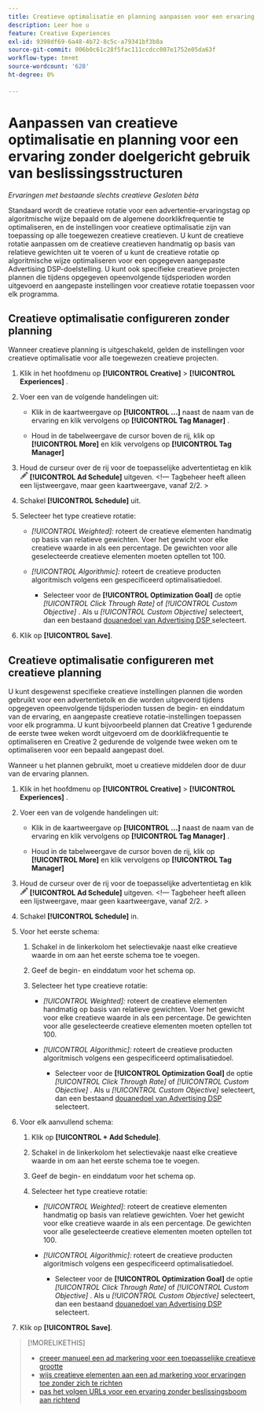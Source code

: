 ```yaml
---
title: Creatieve optimalisatie en planning aanpassen voor een ervaring
description: Leer hoe u
feature: Creative Experiences
exl-id: 9398df69-6a48-4b72-8c5c-a79341bf3b8a
source-git-commit: 006b0c61c28f5fac111ccdcc007e1752e05da63f
workflow-type: tm+mt
source-wordcount: '628'
ht-degree: 0%

---
```


# Aanpassen van creatieve optimalisatie en planning voor een ervaring zonder doelgericht gebruik van beslissingsstructuren

*Ervaringen met bestaande slechts creatieve*
*Gesloten bèta*

Standaard wordt de creatieve rotatie voor een advertentie-ervaringstag op algoritmische wijze bepaald om de algemene doorklikfrequentie te optimaliseren, en de instellingen voor creatieve optimalisatie zijn van toepassing op alle toegewezen creatieve creatieven. U kunt de creatieve rotatie aanpassen om de creatieve creatieven handmatig op basis van relatieve gewichten uit te voeren of u kunt de creatieve rotatie op algoritmische wijze optimaliseren voor een opgegeven aangepaste Advertising DSP-doelstelling. U kunt ook specifieke creatieve projecten plannen die tijdens opgegeven opeenvolgende tijdsperioden worden uitgevoerd en aangepaste instellingen voor creatieve rotatie toepassen voor elk programma.

## Creatieve optimalisatie configureren zonder planning

Wanneer creatieve planning is uitgeschakeld, gelden de instellingen voor creatieve optimalisatie voor alle toegewezen creatieve projecten.

1. Klik in het hoofdmenu op **[!UICONTROL Creative]** > **[!UICONTROL Experiences]** .

1. Voer een van de volgende handelingen uit:

   * Klik in de kaartweergave op **[!UICONTROL ...]** naast de naam van de ervaring en klik vervolgens op **[!UICONTROL Tag Manager]** .

   * Houd in de tabelweergave de cursor boven de rij, klik op **[!UICONTROL More]** en klik vervolgens op **[!UICONTROL Tag Manager]**

1. Houd de curseur over de rij voor de toepasselijke advertentietag en klik ![ het Programma van de Toevoegen ](/help/creative/assets/edit-gray.png " het volgen URLs ") **[!UICONTROL Ad Schedule]** uitgeven. <!-- For targeted experiences, this is "Edit Schedules" -->&lt;!— Tagbeheer heeft alleen een lijstweergave, maar geen kaartweergave, vanaf 2/2. >

1. Schakel **[!UICONTROL Schedule]** uit.

1. Selecteer het type creatieve rotatie:

   * *[!UICONTROL Weighted]:* roteert de creatieve elementen handmatig op basis van relatieve gewichten. Voer het gewicht voor elke creatieve waarde in als een percentage. De gewichten voor alle geselecteerde creatieve elementen moeten optellen tot 100.

   * *[!UICONTROL Algorithmic]:* roteert de creatieve producten algoritmisch volgens een gespecificeerd optimalisatiedoel.

      * Selecteer voor de **[!UICONTROL Optimization Goal]** de optie *[!UICONTROL Click Through Rate]* of *[!UICONTROL Custom Objective]* .  Als u *[!UICONTROL Custom Objective]* selecteert, dan een bestaand [ douanedoel van Advertising DSP ](/help/dsp/optimization/custom-goal.md) selecteert.<!-- Verify -->

1. Klik op **[!UICONTROL Save]**.

## Creatieve optimalisatie configureren met creatieve planning

U kunt desgewenst specifieke creatieve instellingen plannen die worden gebruikt voor een advertentietolk en die worden uitgevoerd tijdens opgegeven opeenvolgende tijdsperioden tussen de begin- en einddatum van de ervaring, en aangepaste creatieve rotatie-instellingen toepassen voor elk programma. U kunt bijvoorbeeld plannen dat Creative 1 gedurende de eerste twee weken wordt uitgevoerd om de doorklikfrequentie te optimaliseren en Creative 2 gedurende de volgende twee weken om te optimaliseren voor een bepaald aangepast doel.

Wanneer u het plannen gebruikt, moet u creatieve middelen door de duur van de ervaring plannen.

1. Klik in het hoofdmenu op **[!UICONTROL Creative]** > **[!UICONTROL Experiences]** .

1. Voer een van de volgende handelingen uit:

   * Klik in de kaartweergave op **[!UICONTROL ...]** naast de naam van de ervaring en klik vervolgens op **[!UICONTROL Tag Manager]** .

   * Houd in de tabelweergave de cursor boven de rij, klik op **[!UICONTROL More]** en klik vervolgens op **[!UICONTROL Tag Manager]**

1. Houd de curseur over de rij voor de toepasselijke advertentietag en klik ![ het Programma van de Toevoegen ](/help/creative/assets/edit-gray.png " het volgen URLs ") **[!UICONTROL Ad Schedule]** uitgeven. <!-- For targeted experiences, this is "Edit Schedules" -->&lt;!— Tagbeheer heeft alleen een lijstweergave, maar geen kaartweergave, vanaf 2/2. >

1. Schakel **[!UICONTROL Schedule]** in.

1. Voor het eerste schema:

   1. Schakel in de linkerkolom het selectievakje naast elke creatieve waarde in om aan het eerste schema toe te voegen.

   1. Geef de begin- en einddatum voor het schema op.

   1. Selecteer het type creatieve rotatie:

      * *[!UICONTROL Weighted]:* roteert de creatieve elementen handmatig op basis van relatieve gewichten. Voer het gewicht voor elke creatieve waarde in als een percentage. De gewichten voor alle geselecteerde creatieve elementen moeten optellen tot 100.

      * *[!UICONTROL Algorithmic]:* roteert de creatieve producten algoritmisch volgens een gespecificeerd optimalisatiedoel.

         * Selecteer voor de **[!UICONTROL Optimization Goal]** de optie *[!UICONTROL Click Through Rate]* of *[!UICONTROL Custom Objective]* .  Als u *[!UICONTROL Custom Objective]* selecteert, dan een bestaand [ douanedoel van Advertising DSP ](/help/dsp/optimization/custom-goal.md) selecteert.<!-- Verify -->

1. Voor elk aanvullend schema:

   1. Klik op **[!UICONTROL + Add Schedule]**.

   1. Schakel in de linkerkolom het selectievakje naast elke creatieve waarde in om aan het eerste schema toe te voegen.

   1. Geef de begin- en einddatum voor het schema op.

   1. Selecteer het type creatieve rotatie:

      * *[!UICONTROL Weighted]:* roteert de creatieve elementen handmatig op basis van relatieve gewichten. Voer het gewicht voor elke creatieve waarde in als een percentage. De gewichten voor alle geselecteerde creatieve elementen moeten optellen tot 100.

      * *[!UICONTROL Algorithmic]:* roteert de creatieve producten algoritmisch volgens een gespecificeerd optimalisatiedoel.

         * Selecteer voor de **[!UICONTROL Optimization Goal]** de optie *[!UICONTROL Click Through Rate]* of *[!UICONTROL Custom Objective]* .  Als u *[!UICONTROL Custom Objective]* selecteert, dan een bestaand [ douanedoel van Advertising DSP ](/help/dsp/optimization/custom-goal.md) selecteert.<!-- Verify -->

1. Klik op **[!UICONTROL Save]**.

>[!MORELIKETHIS]
>
>* [ creeer manueel een ad markering voor een toepasselijke creatieve grootte ](/help/creative/experiences/experience-tag-create-manually.md)
>* [ wijs creatieve elementen aan een ad markering voor ervaringen toe zonder zich te richten ](experience-tag-assign-creatives.md)
>* [ pas het volgen URLs voor een ervaring zonder beslissingsboom aan richtend ](experience-tracking-urls-no-targeting.md)
